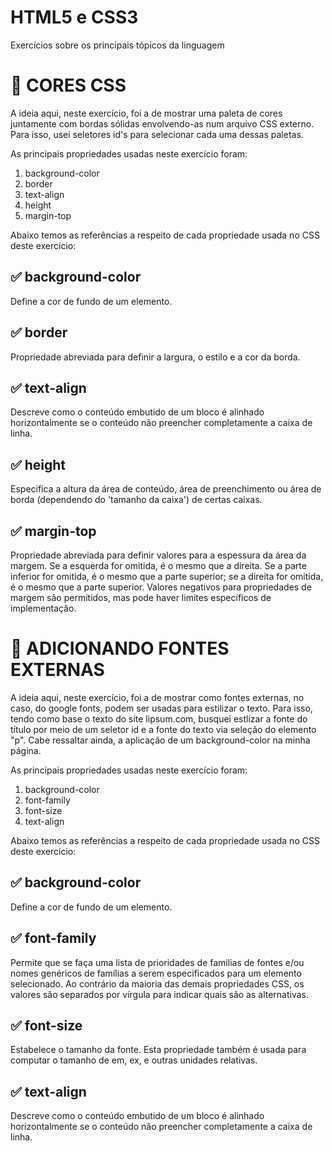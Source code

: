 # HTML5 e CSS3

Exercícios sobre os principais tópicos da linguagem

<h1>🎨 CORES CSS</h1>

<p>
  A ideia aqui, neste exercício, foi a de mostrar uma paleta de cores
  juntamente com bordas sólidas envolvendo-as num arquivo CSS externo. 
  Para isso, usei seletores id's para selecionar cada uma dessas paletas.
</p>
<p>
  As principais propriedades usadas neste exercício
  foram:
</p>
<ol>
  <li>background-color</li>
  <li>border</li>
  <li>text-align</li>
  <li>height</li>
  <li>margin-top</li> 
</ol>

<p>
  Abaixo temos as referências a respeito de cada propriedade usada no CSS deste
  exercício:
  
  <h2>✅ background-color</h2> 
  
  Define a cor de fundo de um elemento.

  
  <h2>✅ border</h2> Propriedade abreviada para definir a largura, o estilo e a cor da borda.

  
  <h2> ✅ text-align</h2> Descreve como o conteúdo embutido de um bloco é alinhado horizontalmente se o conteúdo não preencher completamente a caixa de linha.

  
  <h2> ✅ height</h2> Especifica a altura da área de conteúdo, área de preenchimento ou área de borda (dependendo do 'tamanho da caixa') de certas caixas.

  
  <h2>✅ margin-top</h2> Propriedade abreviada para definir valores para a espessura da área da margem. Se a esquerda for omitida, é o mesmo que a direita. Se a parte inferior   for omitida, é o mesmo que a parte superior; se a direita for omitida, é o mesmo que a parte superior. Valores negativos para propriedades de margem são permitidos, mas pode     haver limites específicos de implementação.
</p>

<h1>📝 ADICIONANDO FONTES EXTERNAS</h1>

<p>
  A ideia aqui, neste exercício, foi a de mostrar como fontes externas, no caso, do google fonts, podem ser usadas para estilizar o texto. 
  Para isso, tendo como base o texto do site lipsum.com, busquei estlizar a fonte do título por meio de um seletor id e a fonte do texto via seleção do elemento "p". 
  Cabe ressaltar ainda, a aplicação de um background-color na minha página.
</p>
<p>
  As principais propriedades usadas neste exercício
  foram:
</p>
<ol>
  <li>background-color</li>
  <li>font-family</li>
  <li>font-size</li>
  <li>text-align</li> 
</ol>

<p>
  Abaixo temos as referências a respeito de cada propriedade usada no CSS deste
  exercício:
  
  <h2>✅ background-color</h2> 
  
  Define a cor de fundo de um elemento.

  <h2>✅ font-family</h2> 
  
  Permite que se faça uma lista de prioridades de familias de fontes e/ou nomes genéricos de famílias a serem especificados para um elemento selecionado. Ao contrário da maioria   das demais propriedades CSS, os valores são separados por vírgula para indicar quais são as alternativas.
  
  <h2>✅ font-size</h2> 
  
  Estabelece o tamanho da fonte. Esta propriedade também é usada para computar o tamanho de em, ex, e outras unidades <length> relativas.

  <h2> ✅ text-align</h2> 
  
  Descreve como o conteúdo embutido de um bloco é alinhado horizontalmente se o conteúdo não preencher completamente a caixa de linha.
</p>




